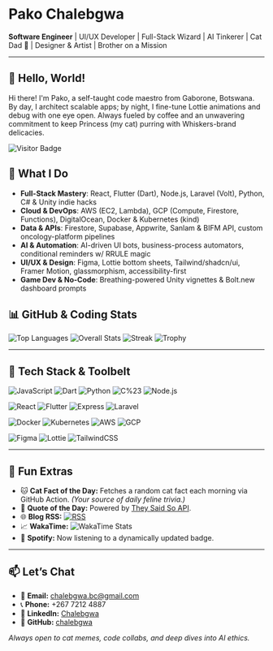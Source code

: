 # Pako Chalebgwa

**Software Engineer** | UI/UX Developer | Full-Stack Wizard | AI Tinkerer | Cat Dad 🐾 | Designer & Artist | Brother on a Mission

---

## 👋 Hello, World!

Hi there! I'm Pako, a self-taught code maestro from Gaborone, Botswana. By day, I architect scalable apps; by night, I fine-tune Lottie animations and debug with one eye open. Always fueled by coffee and an unwavering commitment to keep Princess (my cat) purring with Whiskers-brand delicacies.

![Visitor Badge](https://visitor-badge.laobi.icu/badge?page_id=chalebgwa.profile) 

## 💼 What I Do

* **Full-Stack Mastery**: React, Flutter (Dart), Node.js, Laravel (Volt), Python, C# & Unity indie hacks
* **Cloud & DevOps**: AWS (EC2, Lambda), GCP (Compute, Firestore, Functions), DigitalOcean, Docker & Kubernetes (kind)
* **Data & APIs**: Firestore, Supabase, Appwrite, Sanlam & BIFM API, custom oncology-platform pipelines
* **AI & Automation**: AI-driven UI bots, business-process automators, conditional reminders w/ RRULE magic
* **UI/UX & Design**: Figma, Lottie bottom sheets, Tailwind/shadcn/ui, Framer Motion, glassmorphism, accessibility-first
* **Game Dev & No-Code**: Breathing-powered Unity vignettes & Bolt.new dashboard prompts

## 📊 GitHub & Coding Stats

![Top Languages](https://github-readme-stats.vercel.app/api/top-langs/?username=chalebgwa\&layout=compact\&title_color=ff0000\&text_color=000000\&icon_color=ff0000\&bg_color=ffffff\&hide_border=true)
![Overall Stats](https://github-readme-stats.vercel.app/api?username=chalebgwa\&show_icons=true\&count_private=true\&title_color=ff0000\&text_color=000000\&icon_color=ff0000\&bg_color=ffffff\&hide_border=true)
![Streak](https://github-readme-streak-stats.herokuapp.com/?user=chalebgwa\&stroke=000000\&background=ffffff\&ring=ff0000\&fire=ff0000\&currStreakNum=000000\&currStreakLabel=ff0000\&sideNums=000000\&sideLabels=000000\&dates=000000\&hide_border=true)
![Trophy](https://github-profile-trophy.vercel.app/?username=chalebgwa\&theme=flat\&no-frame=true\&column=7\&margin-w=10)

---

## 🔧 Tech Stack & Toolbelt

![JavaScript](https://img.shields.io/badge/JavaScript-F7DF1E?logo=javascript\&logoColor=black) ![Dart](https://img.shields.io/badge/Dart-0175C2?logo=dart\&logoColor=white) ![Python](https://img.shields.io/badge/Python-3776AB?logo=python\&logoColor=white) ![C%23](https://img.shields.io/badge/C%23-239120?logo=c-sharp\&logoColor=white) ![Node.js](https://img.shields.io/badge/Node.js-339933?logo=node.js\&logoColor=white)

![React](https://img.shields.io/badge/React-20232A?logo=react\&logoColor=61DAFB) ![Flutter](https://img.shields.io/badge/Flutter-02569B?logo=flutter\&logoColor=white) ![Express](https://img.shields.io/badge/Express-000000?logo=express\&logoColor=white) ![Laravel](https://img.shields.io/badge/Laravel-FF2D20?logo=laravel\&logoColor=white)

![Docker](https://img.shields.io/badge/Docker-2496ED?logo=docker\&logoColor=white) ![Kubernetes](https://img.shields.io/badge/Kubernetes-326CE5?logo=kubernetes\&logoColor=white) ![AWS](https://img.shields.io/badge/AWS-232F3E?logo=amazon-aws\&logoColor=white) ![GCP](https://img.shields.io/badge/GCP-4285F4?logo=google-cloud\&logoColor=white)

![Figma](https://img.shields.io/badge/Figma-F24E1E?logo=figma\&logoColor=white) ![Lottie](https://img.shields.io/badge/Lottie-FF7262?logo=lottie\&logoColor=white) ![TailwindCSS](https://img.shields.io/badge/TailwindCSS-38B2AC?logo=tailwind-css\&logoColor=white)

---

## 🎉 Fun Extras

* 🐱 **Cat Fact of the Day:** Fetches a random cat fact each morning via GitHub Action. *(Your source of daily feline trivia.)*
* 💬 **Quote of the Day:** Powered by [They Said So API](https://theysaidso.com).
* 🌐 **Blog RSS:** [![RSS](https://img.shields.io/badge/Blog-RSS-orange?logo=rss\&logoColor=white)](https://chalebgwa.dev/rss)
* 📈 **WakaTime:** ![WakaTime Stats](https://wakatime.com/share/@chalebgwa/abcdef123456.svg)
* 🎵 **Spotify:** Now listening to a dynamically updated badge.

---

## 📫 Let’s Chat

* 📧 **Email:** [chalebgwa.bc@gmail.com](mailto:chalebgwa.bc@gmail.com)
* 📞 **Phone:** +267 7212 4887
* 💼 **LinkedIn:** [Chalebgwa](https://www.linkedin.com/in/chalebgwa)
* 🐙 **GitHub:** [chalebgwa](https://github.com/chalebgwa)

*Always open to cat memes, code collabs, and deep dives into AI ethics.*
